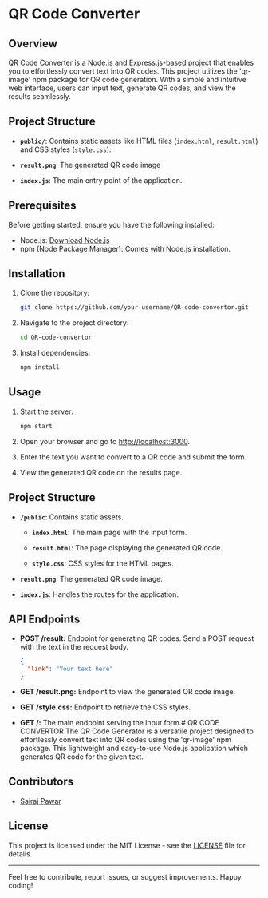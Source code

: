 # QR Code Converter

## Overview

QR Code Converter is a Node.js and Express.js-based project that enables you to effortlessly convert text into QR codes. This project utilizes the 'qr-image' npm package for QR code generation. With a simple and intuitive web interface, users can input text, generate QR codes, and view the results seamlessly.

## Project Structure

- **`public/`**: Contains static assets like HTML files (`index.html`, `result.html`) and CSS styles (`style.css`).

- **`result.png`**: The generated QR code image

- **`index.js`**: The main entry point of the application.

## Prerequisites

Before getting started, ensure you have the following installed:

- Node.js: [Download Node.js](https://nodejs.org/)
- npm (Node Package Manager): Comes with Node.js installation.

## Installation

1. Clone the repository:

   ```bash
   git clone https://github.com/your-username/QR-code-convertor.git
   ```

2. Navigate to the project directory:

   ```bash
   cd QR-code-convertor
   ```

3. Install dependencies:

   ```bash
   npm install
   ```

## Usage

1. Start the server:

   ```bash
   npm start
   ```

2. Open your browser and go to [http://localhost:3000](http://localhost:3000).

3. Enter the text you want to convert to a QR code and submit the form.

4. View the generated QR code on the results page.

## Project Structure

- **`/public`**: Contains static assets.

  - **`index.html`**: The main page with the input form.

  - **`result.html`**: The page displaying the generated QR code.

  - **`style.css`**: CSS styles for the HTML pages.

- **`result.png`**: The generated QR code image.

- **`index.js`**: Handles the routes for the application.

## API Endpoints

- **POST /result:** Endpoint for generating QR codes. Send a POST request with the text in the request body.

  ```json
  {
    "link": "Your text here"
  }
  ```

- **GET /result.png:** Endpoint to view the generated QR code image.

- **GET /style.css:** Endpoint to retrieve the CSS styles.

- **GET /:** The main endpoint serving the input form.# QR CODE CONVERTOR
The QR Code Generator is a versatile project designed to effortlessly convert text into QR codes using the 'qr-image' npm package. This lightweight and easy-to-use Node.js application which generates QR code for the given text.


## Contributors

- [Sairaj Pawar](https://github.com/Sairajepawar)

## License

This project is licensed under the MIT License - see the [LICENSE](LICENSE) file for details.

---

Feel free to contribute, report issues, or suggest improvements. Happy coding!
